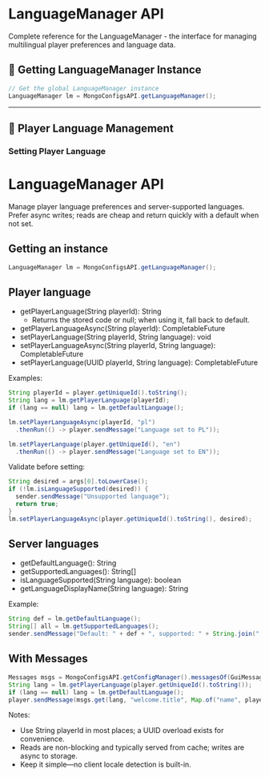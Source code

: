 # LanguageManager API

Complete reference for the LanguageManager - the interface for managing multilingual player preferences and language data.

## 🎯 Getting LanguageManager Instance

```java
// Get the global LanguageManager instance
LanguageManager lm = MongoConfigsAPI.getLanguageManager();
```

---

## 👤 Player Language Management

### Setting Player Language
# LanguageManager API

Manage player language preferences and server-supported languages. Prefer async writes; reads are cheap and return quickly with a default when not set.

## Getting an instance

```java
LanguageManager lm = MongoConfigsAPI.getLanguageManager();
```

## Player language

- getPlayerLanguage(String playerId): String
  - Returns the stored code or null; when using it, fall back to default.
- getPlayerLanguageAsync(String playerId): CompletableFuture<String>
- setPlayerLanguage(String playerId, String language): void
- setPlayerLanguageAsync(String playerId, String language): CompletableFuture<Void>
- setPlayerLanguage(UUID playerId, String language): CompletableFuture<Void>

Examples:

```java
String playerId = player.getUniqueId().toString();
String lang = lm.getPlayerLanguage(playerId);
if (lang == null) lang = lm.getDefaultLanguage();

lm.setPlayerLanguageAsync(playerId, "pl")
  .thenRun(() -> player.sendMessage("Language set to PL"));

lm.setPlayerLanguage(player.getUniqueId(), "en")
  .thenRun(() -> player.sendMessage("Language set to EN"));
```

Validate before setting:

```java
String desired = args[0].toLowerCase();
if (!lm.isLanguageSupported(desired)) {
  sender.sendMessage("Unsupported language");
  return true;
}
lm.setPlayerLanguageAsync(player.getUniqueId().toString(), desired);
```

## Server languages

- getDefaultLanguage(): String
- getSupportedLanguages(): String[]
- isLanguageSupported(String language): boolean
- getLanguageDisplayName(String language): String

Example:

```java
String def = lm.getDefaultLanguage();
String[] all = lm.getSupportedLanguages();
sender.sendMessage("Default: " + def + ", supported: " + String.join(", ", all));
```

## With Messages

```java
Messages msgs = MongoConfigsAPI.getConfigManager().messagesOf(GuiMessages.class);
String lang = lm.getPlayerLanguage(player.getUniqueId().toString());
if (lang == null) lang = lm.getDefaultLanguage();
player.sendMessage(msgs.get(lang, "welcome.title", Map.of("name", player.getName())));
```

Notes:

- Use String playerId in most places; a UUID overload exists for convenience.
- Reads are non-blocking and typically served from cache; writes are async to storage.
- Keep it simple—no client locale detection is built-in.